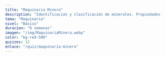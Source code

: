 ```yaml
---
title: "Maquinaria Minera"
description: "Identificación y clasificación de minerales. Propiedades físicas, químicas y cristalográficas."
tema: "Maquinaria"
nivel: "Básico"
duracion: "6 semanas"
imagen: "/img/MaquinariaMinera.webp"
color: "bg-red-500"
quizzes: 12
enlace: "/quiz/maquinaria-minera"
---
```

